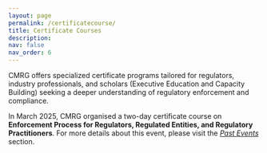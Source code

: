 ```yaml
---
layout: page
permalink: /certificatecourse/
title: Certificate Courses
description:
nav: false
nav_order: 6
---
```


CMRG offers specialized certificate programs tailored for regulators, industry professionals, and scholars (Executive Education and Capacity Building) seeking a deeper understanding of regulatory enforcement and compliance. 

In March 2025, CMRG organised a two-day certificate course on __Enforcement Process for Regulators, Regulated Entities, and Regulatory Practitioners__. For more details about this event, please visit the [_Past Events_](/_pages/pastevents.md/) section.
